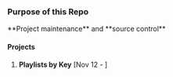 <!---


brimas0n/brimas0n is a ✨ special ✨ repository because its `README.md` (this file) appears on your GitHub profile.
You can click the Preview link to take a look at your changes.
--->

### Purpose of this Repo

<p> **Project maintenance** and **source control** 
</p>


#### Projects
1. **Playlists by Key** [Nov 12 - ]

